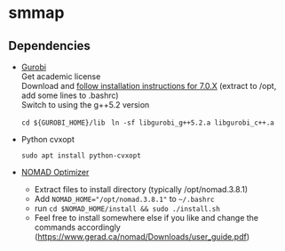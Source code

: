 # smmap
## Dependencies
* [Gurobi](https://www.gurobi.com)  
  Get academic license  
  Download and [follow installation instructions for 7.0.X](http://www.gurobi.com/documentation/7.0/quickstart_linux/software_installation_guid.html#section:Installation) (extract to /opt, add some lines to .bashrc)  
  Switch to using the g++5.2 version 
  
  `cd ${GUROBI_HOME}/lib ` `ln -sf libgurobi_g++5.2.a libgurobi_c++.a`
  
* Python cvxopt

    `sudo apt install python-cvxopt`

* [NOMAD Optimizer](https://sourceforge.net/projects/nomad-bb-opt/)

  * Extract files to install directory (typically /opt/nomad.3.8.1)
  * Add `NOMAD_HOME="/opt/nomad.3.8.1"` to `~/.bashrc`
  * run `cd $NOMAD_HOME/install && sudo ./install.sh`
  * Feel free to install somewhere else if you like and change the commands accordingly (https://www.gerad.ca/nomad/Downloads/user_guide.pdf)
